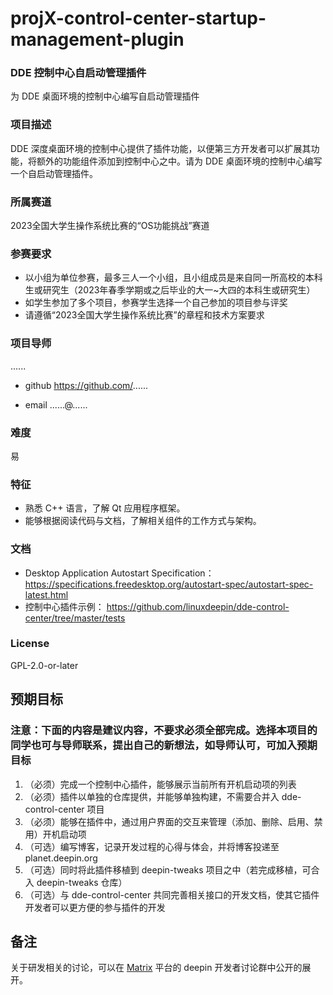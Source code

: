 # projX-control-center-startup-management-plugin

### DDE 控制中心自启动管理插件

为 DDE 桌面环境的控制中心编写自启动管理插件

### 项目描述

DDE 深度桌面环境的控制中心提供了插件功能，以便第三方开发者可以扩展其功能，将额外的功能组件添加到控制中心之中。请为 DDE 桌面环境的控制中心编写一个自启动管理插件。

### 所属赛道

2023全国大学生操作系统比赛的“OS功能挑战”赛道

### 参赛要求

- 以小组为单位参赛，最多三人一个小组，且小组成员是来自同一所高校的本科生或研究生（2023年春季学期或之后毕业的大一~大四的本科生或研究生）
- 如学生参加了多个项目，参赛学生选择一个自己参加的项目参与评奖
- 请遵循“2023全国大学生操作系统比赛”的章程和技术方案要求

### 项目导师

......

* github https://github.com/......

* email ......@......


### 难度

易

### 特征

- 熟悉 C++ 语言，了解 Qt 应用程序框架。
- 能够根据阅读代码与文档，了解相关组件的工作方式与架构。


### 文档

- Desktop Application Autostart Specification：https://specifications.freedesktop.org/autostart-spec/autostart-spec-latest.html
- 控制中心插件示例： https://github.com/linuxdeepin/dde-control-center/tree/master/tests

### License

GPL-2.0-or-later

## 预期目标

### 注意：下面的内容是建议内容，不要求必须全部完成。选择本项目的同学也可与导师联系，提出自己的新想法，如导师认可，可加入预期目标

1. （必须）完成一个控制中心插件，能够展示当前所有开机启动项的列表
2. （必须）插件以单独的仓库提供，并能够单独构建，不需要合并入 dde-control-center 项目
3. （必须）能够在插件中，通过用户界面的交互来管理（添加、删除、启用、禁用）开机启动项
4. （可选）编写博客，记录开发过程的心得与体会，并将博客投递至 planet.deepin.org
5. （可选）同时将此插件移植到 deepin-tweaks 项目之中（若完成移植，可合入 deepin-tweaks 仓库）
6. （可选）与 dde-control-center 共同完善相关接口的开发文档，使其它插件开发者可以更方便的参与插件的开发

## 备注

关于研发相关的讨论，可以在 [Matrix](https://wiki.deepin.org/Matrix) 平台的 deepin 开发者讨论群中公开的展开。
